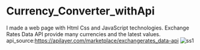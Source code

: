 # Currency_Converter_withApi
I made a web page with Html Css and JavaScript technologies. 
Exchange Rates Data API provide many currencies and the latest values.
api_source:https://apilayer.com/marketplace/exchangerates_data-api
![ss1](https://user-images.githubusercontent.com/80225142/179100896-2ddd2120-85ac-4e50-bb8d-d5a02e76018f.png)
